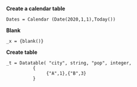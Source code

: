 **Create a calendar table**

    Dates = Calendar (Date(2020,1,1),Today())

**Blank**

    _x = {blank()}

**Create table**

    _t = Datatable( "city", string, "pop", integer,
              {
                   {"A",1},{"B",3}
              }


